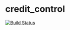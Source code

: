 # credit_control

[![Build Status](https://travis-ci.org/caballerojavier13/credit_control.svg?branch=master)](https://travis-ci.org/caballerojavier13/credit_control)
